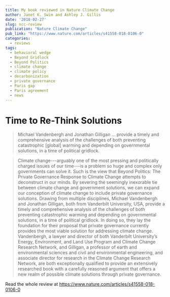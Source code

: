 ```yaml
---
title: My book reviewed in Nature Climate Change
author: Janet K. Swim and Ashley J. Gillis
date: '2018-02-27'
slug: ncc-review
publication: "Nature Climate Change"
pub_link: "https://www.nature.com/articles/s41558-018-0106-0"
categories:
  - reviews
tags:
  - behavioral wedge
  - Beyond Gridlock
  - Beyond Politics
  - climate change
  - climate policy
  - decarbonization
  - private governance
  - Paris gap
  - Paris agreement
  - news
---
```

# Time to Re-Think Solutions

> Michael Vandenbergh and Jonathan Gilligan ... provide a timely and comprehensive analysis of the challenges of both 
> preventing catastrophic [global] warming and depending on governmental solutions, in a time of political gridlock. 

<!--more-->

<!-- -->

> Climate change---arguably one of the most pressing and politically charged issues of our time---is a problem so huge 
> and complex only governments can solve it. Such is the view that Beyond Politics: The Private Governance Response to 
> Climate Change attempts to deconstruct in our minds. By severing the seemingly inexorable tie between climate change 
> and government solutions, we can expand our conception of climate change to include private governance solutions. 
> Drawing from multiple disciplines, Michael Vandenbergh and Jonathan Gilligan, both from Vanderbilt University, USA, 
> provide a timely and comprehensive analysis of the challenges of both preventing catastrophic warming and depending 
> on governmental solutions, in a time of political gridlock. In doing so, they lay the foundation for their proposal 
> that private governance currently provides the most viable solution for addressing climate change. Vandenbergh, a 
> lawyer and director of both Vanderbilt University’s Energy, Environment, and Land Use Program and Climate Change 
> Research Network, and Gilligan, a professor of earth and environmental sciences and civil and environmental 
> engineering, and associate director for research in the Climate Change Research Network, are both exceptionally 
> qualified to provide an extensively researched book with a carefully reasoned argument that offers a new realm of 
> possible climate solutions through private governance.

Read the whole review at <https://www.nature.com/articles/s41558-018-0106-0>
